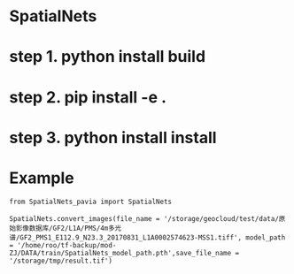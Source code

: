 # SpatialNets


# step 1. python install build
# step 2. pip install -e .
# step 3. python install install

# Example

    from SpatialNets_pavia import SpatialNets 

    SpatialNets.convert_images(file_name = '/storage/geocloud/test/data/原始影像数据库/GF2/L1A/PMS/4m多光谱/GF2_PMS1_E112.9_N23.3_20170831_L1A0002574623-MSS1.tiff', model_path = '/home/roo/tf-backup/mod-ZJ/DATA/train/SpatialNets_model_path.pth',save_file_name = '/storage/tmp/result.tif')